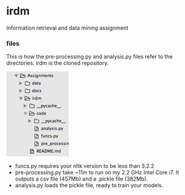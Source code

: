 # irdm
Information retrieval and data mining assignment

### files

This is how the pre-processing.py and analysis.py files refer to the directories. irdm is the cloned repository.

![Alt text](./misc/directories.png?raw=true "Optional Title")

- funcs.py requires your nltk version to be less than 3.2.2
- pre-processing.py take ~11m to run on my 2.2 GHz Intel Core i7. It outputs a csv file (457Mb) and a .pickle file (382Mb). 
- analysis.py loads the pickle file, ready to train your models.

